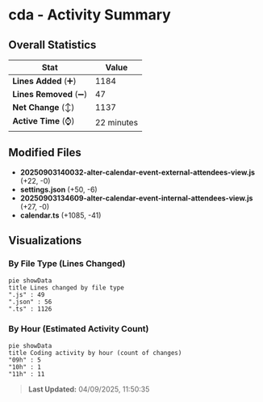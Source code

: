 # cda - Activity Summary 

## Overall Statistics

| Stat                   | Value                                                             |
| ---------------------- | ----------------------------------------------------------------- |
| **Lines Added** (➕)   | 1184                                          |
| **Lines Removed** (➖) | 47                                        |
| **Net Change** (↕)    | 1137                |
| **Active Time** (⌚)   | 22 minutes |


## Modified Files
- **20250903140032-alter-calendar-event-external-attendees-view.js** (+22, -0)
- **settings.json** (+50, -6)
- **20250903134609-alter-calendar-event-internal-attendees-view.js** (+27, -0)
- **calendar.ts** (+1085, -41)

## Visualizations

### By File Type (Lines Changed)

```mermaid
pie showData
title Lines changed by file type
".js" : 49
".json" : 56
".ts" : 1126
```

### By Hour (Estimated Activity Count)

```mermaid
pie showData
title Coding activity by hour (count of changes)
"09h" : 5
"10h" : 1
"11h" : 11
```


> **Last Updated:** 04/09/2025, 11:50:35